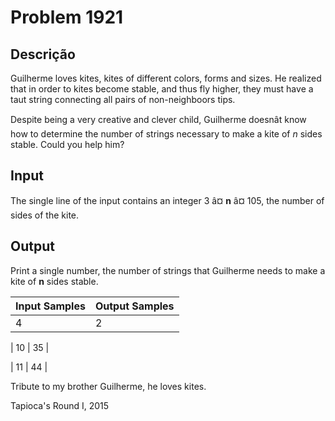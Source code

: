 # Problem 1921

Descrição
----------

Guilherme loves kites, kites of different colors, forms and sizes. He realized that in order to kites become stable, and thus fly higher, they must have a taut string connecting all pairs of non-neighboors tips.

Despite being a very creative and clever child, Guilherme doesnât know how to determine the number of strings necessary to make a kite of *n* sides stable. Could you help him?

Input
-----

The single line of the input contains an integer 3 â¤ **n** â¤ 105, the number of sides of the kite.

Output
------

Print a single number, the number of strings that Guilherme needs to make a kite of **n** sides stable.


| Input Samples | Output Samples |
| --- | --- |
| 4 | 2 |

| 10 | 35 |

| 11 | 44 |

Tribute to my brother Guilherme, he loves kites.  

Tapioca's Round I, 2015

